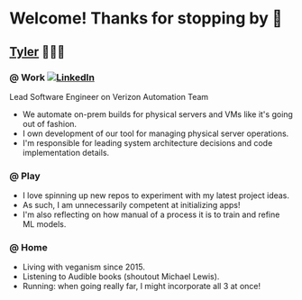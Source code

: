# Welcome! Thanks for stopping by 👋

## [Tyler](https://atylerwolfe.com) 🏃‍♂️🌱

### @ Work [![LinkedIn](https://img.icons8.com/color/20/000000/linkedin.png)](https://www.linkedin.com/in/atylerwolfe/)

Lead Software Engineer on Verizon Automation Team
- We automate on-prem builds for physical servers and VMs like it's going out of fashion.
- I own development of our tool for managing physical server operations.
- I'm responsible for leading system architecture decisions and code implementation details.

### @ Play
- I love spinning up new repos to experiment with my latest project ideas.
- As such, I am unnecessarily competent at initializing apps!
- I'm also reflecting on how manual of a process it is to train and refine ML models.

### @ Home
- Living with veganism since 2015.
- Listening to Audible books (shoutout Michael Lewis).
- Running: when going really far, I might incorporate all 3 at once!
